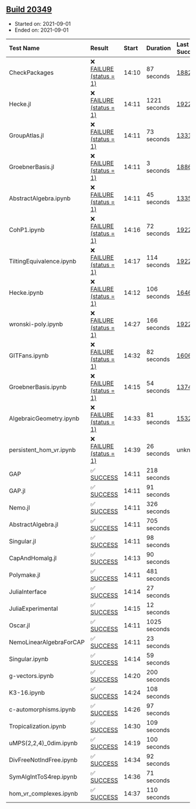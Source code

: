 ## [Build 20349](https://oscarci.mathematik.uni-kl.de/job/oscar/20349/)

* Started on: 2021-09-01
* Ended on: 2021-09-01

| Test Name    | Result | Start | Duration | Last Success | First Failure |
|:-------------|:-------|:------|:---------|:-------------|:--------------|
| CheckPackages | ❌ [FAILURE (status = 1)](https://oscarci.mathematik.uni-kl.de/job/oscar/20349/artifact/logs/build-20349/CheckPackages.log) | 14:10 | 87 seconds | [18822](https://oscarci.mathematik.uni-kl.de/job/oscar/18822/) | [18823](https://oscarci.mathematik.uni-kl.de/job/oscar/18823/) |
| Hecke.jl | ❌ [FAILURE (status = 1)](https://oscarci.mathematik.uni-kl.de/job/oscar/20349/artifact/logs/build-20349/Hecke.jl.log) | 14:11 | 1221 seconds | [19222](https://oscarci.mathematik.uni-kl.de/job/oscar/19222/) | [20152](https://oscarci.mathematik.uni-kl.de/job/oscar/20152/) |
| GroupAtlas.jl | ❌ [FAILURE (status = 1)](https://oscarci.mathematik.uni-kl.de/job/oscar/20349/artifact/logs/build-20349/GroupAtlas.jl.log) | 14:11 | 73 seconds | [13311](https://oscarci.mathematik.uni-kl.de/job/oscar/13311/) | [13312](https://oscarci.mathematik.uni-kl.de/job/oscar/13312/) |
| GroebnerBasis.jl | ❌ [FAILURE (status = 1)](https://oscarci.mathematik.uni-kl.de/job/oscar/20349/artifact/logs/build-20349/GroebnerBasis.jl.log) | 14:11 | 3 seconds | [18864](https://oscarci.mathematik.uni-kl.de/job/oscar/18864/) | [18865](https://oscarci.mathematik.uni-kl.de/job/oscar/18865/) |
| AbstractAlgebra.ipynb | ❌ [FAILURE (status = 1)](https://oscarci.mathematik.uni-kl.de/job/oscar/20349/artifact/logs/build-20349/AbstractAlgebra.ipynb.log) | 14:11 | 45 seconds | [13355](https://oscarci.mathematik.uni-kl.de/job/oscar/13355/) | [13356](https://oscarci.mathematik.uni-kl.de/job/oscar/13356/) |
| CohP1.ipynb | ❌ [FAILURE (status = 1)](https://oscarci.mathematik.uni-kl.de/job/oscar/20349/artifact/logs/build-20349/CohP1.ipynb.log) | 14:16 | 72 seconds | [19222](https://oscarci.mathematik.uni-kl.de/job/oscar/19222/) | [20152](https://oscarci.mathematik.uni-kl.de/job/oscar/20152/) |
| TiltingEquivalence.ipynb | ❌ [FAILURE (status = 1)](https://oscarci.mathematik.uni-kl.de/job/oscar/20349/artifact/logs/build-20349/TiltingEquivalence.ipynb.log) | 14:17 | 114 seconds | [19222](https://oscarci.mathematik.uni-kl.de/job/oscar/19222/) | [20152](https://oscarci.mathematik.uni-kl.de/job/oscar/20152/) |
| Hecke.ipynb | ❌ [FAILURE (status = 1)](https://oscarci.mathematik.uni-kl.de/job/oscar/20349/artifact/logs/build-20349/Hecke.ipynb.log) | 14:12 | 106 seconds | [16463](https://oscarci.mathematik.uni-kl.de/job/oscar/16463/) | [16464](https://oscarci.mathematik.uni-kl.de/job/oscar/16464/) |
| wronski-poly.ipynb | ❌ [FAILURE (status = 1)](https://oscarci.mathematik.uni-kl.de/job/oscar/20349/artifact/logs/build-20349/wronski-poly.ipynb.log) | 14:27 | 166 seconds | [19222](https://oscarci.mathematik.uni-kl.de/job/oscar/19222/) | [20152](https://oscarci.mathematik.uni-kl.de/job/oscar/20152/) |
| GITFans.ipynb | ❌ [FAILURE (status = 1)](https://oscarci.mathematik.uni-kl.de/job/oscar/20349/artifact/logs/build-20349/GITFans.ipynb.log) | 14:32 | 82 seconds | [16068](https://oscarci.mathematik.uni-kl.de/job/oscar/16068/) | [16069](https://oscarci.mathematik.uni-kl.de/job/oscar/16069/) |
| GroebnerBasis.ipynb | ❌ [FAILURE (status = 1)](https://oscarci.mathematik.uni-kl.de/job/oscar/20349/artifact/logs/build-20349/GroebnerBasis.ipynb.log) | 14:15 | 54 seconds | [13748](https://oscarci.mathematik.uni-kl.de/job/oscar/13748/) | [13749](https://oscarci.mathematik.uni-kl.de/job/oscar/13749/) |
| AlgebraicGeometry.ipynb | ❌ [FAILURE (status = 1)](https://oscarci.mathematik.uni-kl.de/job/oscar/20349/artifact/logs/build-20349/AlgebraicGeometry.ipynb.log) | 14:33 | 81 seconds | [15322](https://oscarci.mathematik.uni-kl.de/job/oscar/15322/) | [15323](https://oscarci.mathematik.uni-kl.de/job/oscar/15323/) |
| persistent_hom_vr.ipynb | ❌ [FAILURE (status = 1)](https://oscarci.mathematik.uni-kl.de/job/oscar/20349/artifact/logs/build-20349/persistent_hom_vr.ipynb.log) | 14:39 | 26 seconds | unknown | unknown |
| GAP | ✅ [SUCCESS](https://oscarci.mathematik.uni-kl.de/job/oscar/20349/artifact/logs/build-20349/GAP.log) | 14:11 | 218 seconds |  |  |
| GAP.jl | ✅ [SUCCESS](https://oscarci.mathematik.uni-kl.de/job/oscar/20349/artifact/logs/build-20349/GAP.jl.log) | 14:11 | 91 seconds |  |  |
| Nemo.jl | ✅ [SUCCESS](https://oscarci.mathematik.uni-kl.de/job/oscar/20349/artifact/logs/build-20349/Nemo.jl.log) | 14:11 | 326 seconds |  |  |
| AbstractAlgebra.jl | ✅ [SUCCESS](https://oscarci.mathematik.uni-kl.de/job/oscar/20349/artifact/logs/build-20349/AbstractAlgebra.jl.log) | 14:11 | 705 seconds |  |  |
| Singular.jl | ✅ [SUCCESS](https://oscarci.mathematik.uni-kl.de/job/oscar/20349/artifact/logs/build-20349/Singular.jl.log) | 14:11 | 98 seconds |  |  |
| CapAndHomalg.jl | ✅ [SUCCESS](https://oscarci.mathematik.uni-kl.de/job/oscar/20349/artifact/logs/build-20349/CapAndHomalg.jl.log) | 14:13 | 90 seconds |  |  |
| Polymake.jl | ✅ [SUCCESS](https://oscarci.mathematik.uni-kl.de/job/oscar/20349/artifact/logs/build-20349/Polymake.jl.log) | 14:11 | 481 seconds |  |  |
| JuliaInterface | ✅ [SUCCESS](https://oscarci.mathematik.uni-kl.de/job/oscar/20349/artifact/logs/build-20349/JuliaInterface.log) | 14:14 | 27 seconds |  |  |
| JuliaExperimental | ✅ [SUCCESS](https://oscarci.mathematik.uni-kl.de/job/oscar/20349/artifact/logs/build-20349/JuliaExperimental.log) | 14:15 | 12 seconds |  |  |
| Oscar.jl | ✅ [SUCCESS](https://oscarci.mathematik.uni-kl.de/job/oscar/20349/artifact/logs/build-20349/Oscar.jl.log) | 14:11 | 1025 seconds |  |  |
| NemoLinearAlgebraForCAP | ✅ [SUCCESS](https://oscarci.mathematik.uni-kl.de/job/oscar/20349/artifact/logs/build-20349/NemoLinearAlgebraForCAP.log) | 14:11 | 23 seconds |  |  |
| Singular.ipynb | ✅ [SUCCESS](https://oscarci.mathematik.uni-kl.de/job/oscar/20349/artifact/logs/build-20349/Singular.ipynb.log) | 14:14 | 59 seconds |  |  |
| g-vectors.ipynb | ✅ [SUCCESS](https://oscarci.mathematik.uni-kl.de/job/oscar/20349/artifact/logs/build-20349/g-vectors.ipynb.log) | 14:20 | 200 seconds |  |  |
| K3-16.ipynb | ✅ [SUCCESS](https://oscarci.mathematik.uni-kl.de/job/oscar/20349/artifact/logs/build-20349/K3-16.ipynb.log) | 14:24 | 108 seconds |  |  |
| c-automorphisms.ipynb | ✅ [SUCCESS](https://oscarci.mathematik.uni-kl.de/job/oscar/20349/artifact/logs/build-20349/c-automorphisms.ipynb.log) | 14:26 | 97 seconds |  |  |
| Tropicalization.ipynb | ✅ [SUCCESS](https://oscarci.mathematik.uni-kl.de/job/oscar/20349/artifact/logs/build-20349/Tropicalization.ipynb.log) | 14:30 | 109 seconds |  |  |
| uMPS(2,2,4)_0dim.ipynb | ✅ [SUCCESS](https://oscarci.mathematik.uni-kl.de/job/oscar/20349/artifact/logs/build-20349/uMPS-2-2-4-_0dim.ipynb.log) | 14:19 | 100 seconds |  |  |
| DivFreeNotIndFree.ipynb | ✅ [SUCCESS](https://oscarci.mathematik.uni-kl.de/job/oscar/20349/artifact/logs/build-20349/DivFreeNotIndFree.ipynb.log) | 14:34 | 92 seconds |  |  |
| SymAlgIntToS4rep.ipynb | ✅ [SUCCESS](https://oscarci.mathematik.uni-kl.de/job/oscar/20349/artifact/logs/build-20349/SymAlgIntToS4rep.ipynb.log) | 14:36 | 71 seconds |  |  |
| hom_vr_complexes.ipynb | ✅ [SUCCESS](https://oscarci.mathematik.uni-kl.de/job/oscar/20349/artifact/logs/build-20349/hom_vr_complexes.ipynb.log) | 14:37 | 110 seconds |  |  |
